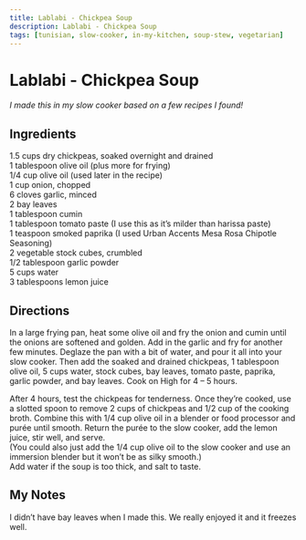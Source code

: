 ```yaml
---
title: Lablabi - Chickpea Soup
description: Lablabi - Chickpea Soup
tags: [tunisian, slow-cooker, in-my-kitchen, soup-stew, vegetarian]
---
```


# Lablabi - Chickpea Soup
*I made this in my slow cooker based on a few recipes I found!*

## Ingredients
1.5 cups dry chickpeas, soaked overnight and drained  
1 tablespoon olive oil (plus more for frying)  
1/4 cup olive oil (used later in the recipe)  
1 cup onion, chopped  
6 cloves garlic, minced  
2 bay leaves  
1 tablespoon cumin  
1 tablespoon tomato paste (I use this as it’s milder than harissa paste)  
1 teaspoon smoked paprika (I used Urban Accents Mesa Rosa Chipotle Seasoning)  
2 vegetable stock cubes, crumbled  
1/2 tablespoon garlic powder  
5 cups water  
3 tablespoons lemon juice

## Directions
In a large frying pan, heat some olive oil and fry the onion and cumin until the onions are softened and golden. Add in the garlic and fry for another few minutes. Deglaze the pan with a bit of water, and pour it all into your slow cooker. Then add the soaked and drained chickpeas, 1 tablespoon olive oil, 5 cups water, stock cubes, bay leaves, tomato paste, paprika, garlic powder, and bay leaves. Cook on High for 4 – 5 hours.

After 4 hours, test the chickpeas for tenderness. Once they’re cooked, use a slotted spoon to remove 2 cups of chickpeas and 1/2 cup of the cooking broth. Combine this with 1/4 cup olive oil in a blender or food processor and purée until smooth. Return the purée to the slow cooker, add the lemon juice, stir well, and serve.  
(You could also just add the 1/4 cup olive oil to the slow cooker and use an immersion blender but it won’t be as silky smooth.)  
Add water if the soup is too thick, and salt to taste.

## My Notes
I didn’t have bay leaves when I made this. We really enjoyed it and it freezes well.